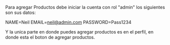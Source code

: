 Para agregar Productos debe iniciar la cuenta con rol "admin" los siguientes son sus datos:

NAME=Neil
EMAIL=neil@admin.com
PASSWORD=Pass1234

Y la unica parte en donde puedes agregar productos es en el perfil, en donde esta el boton 
de agregar productos. 
